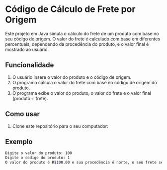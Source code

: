 # Código de Cálculo de Frete por Origem

Este projeto em Java simula o cálculo do frete de um produto com base no seu código de origem. O valor do frete é calculado com base em diferentes percentuais, dependendo da procedência do produto, e o valor final é mostrado ao usuário.

## Funcionalidade

1. O usuário insere o valor do produto e o código de origem.
2. O programa calcula o valor do frete com base no código de origem do produto.
3. O programa exibe o valor do produto, o valor do frete e o valor final (produto + frete).

## Como usar

1. Clone este repositório para o seu computador:

## Exemplo
   ```bash
   Digite o valor do produto: 100
   Digite o codigo do produto: 1
   O valor do produto é R$100.00 e sua procedência é norte, o seu frete será de R$10.00 e o seu valor final será de R$110.00
